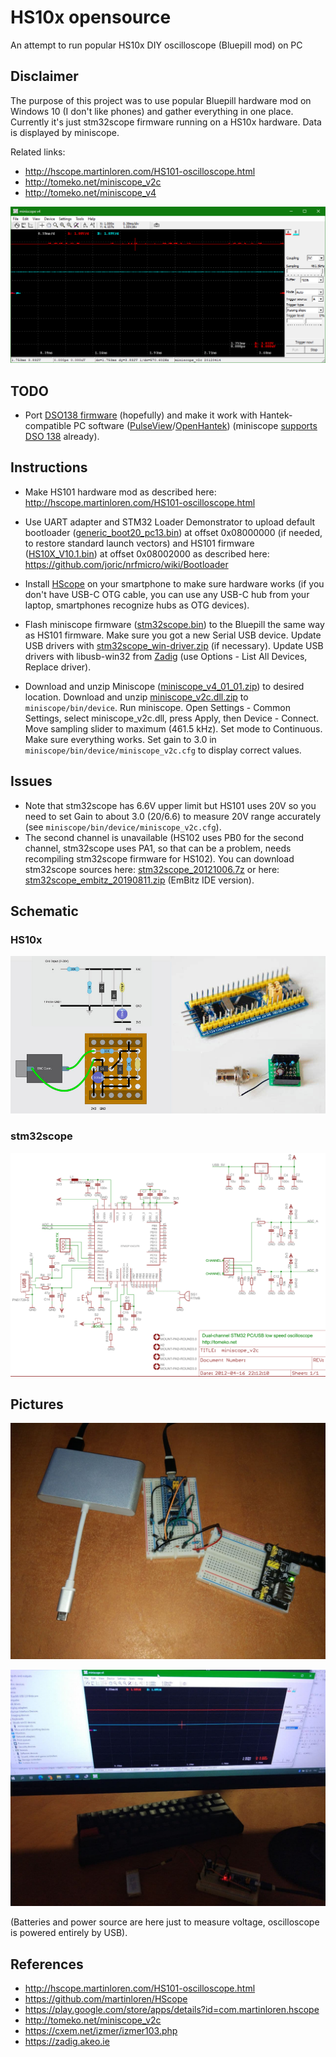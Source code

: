 # HS10x opensource

An attempt to run popular HS10x DIY oscilloscope (Bluepill mod) on PC

## Disclaimer

The purpose of this project was to use popular
Bluepill hardware mod on Windows 10 (I don't like phones) and gather everything in one place.
Currently it's just stm32scope firmware running on a HS10x hardware. Data is displayed by miniscope.

Related links:

* http://hscope.martinloren.com/HS101-oscilloscope.html
* http://tomeko.net/miniscope_v2c
* http://tomeko.net/miniscope_v4

![](files/miniscope.png)

## TODO

* Port [DSO138 firmware](https://github.com/ardyesp/DLO-138) (hopefully) and make it work with Hantek-compatible
PC software ([PulseView](https://sigrok.org/wiki/Downloads)/[OpenHantek](https://github.com/OpenHantek/OpenHantek6022/releases))
(miniscope [supports DSO 138](https://tomeko.net/projects/dso138) already).


## Instructions

* Make HS101 hardware mod as described here: http://hscope.martinloren.com/HS101-oscilloscope.html

* Use UART adapter and STM32 Loader Demonstrator to upload default bootloader
([generic_boot20_pc13.bin](https://github.com/rogerclarkmelbourne/STM32duino-bootloader/blob/master/binaries/generic_boot20_pc13.bin))
at offset 0x08000000 (if needed, to restore standard launch vectors) and HS101 firmware
([HS10X_V10.1.bin](https://github.com/martinloren/HScope/raw/master/HS10X/Firmware/HS10X_V10.1.bin))
at offset 0x08002000 as described here: https://github.com/joric/nrfmicro/wiki/Bootloader

* Install [HScope](https://play.google.com/store/apps/details?id=com.martinloren.hscope) on your smartphone
to make sure hardware works (if you don't have USB-C OTG cable, you can use any USB-C hub from your laptop,
smartphones recognize hubs as OTG devices).

* Flash miniscope firmware ([stm32scope.bin](files/stm32scope.bin)) to the Bluepill
the same way as HS101 firmware. Make sure you got a new Serial USB device. Update USB drivers
with [stm32scope_win-driver.zip](files/stm32scope_win-driver.zip) (if necessary).
Update USB drivers with libusb-win32 from [Zadig](https://zadig.akeo.ie)
(use Options - List All Devices, Replace driver).

* Download and unzip Miniscope ([miniscope_v4_01_01.zip](files/miniscope_v4_01_01.zip)) to desired location.
Download and unzip [miniscope_v2c.dll.zip](files/miniscope_v2c.dll.zip) to `miniscope/bin/device`.
Run miniscope. Open Settings - Common Settings, select miniscope_v2c.dll, press Apply, then Device - Connect.
Move sampling slider to maximum (461.5 kHz). Set mode to Continuous.
Make sure everything works. Set gain to 3.0 in `miniscope/bin/device/miniscope_v2c.cfg` to display correct values.

## Issues

* Note that stm32scope has 6.6V upper limit but HS101 uses 20V so you need to set Gain to about 3.0 (20/6.6) to measure 20V range accurately (see `miniscope/bin/device/miniscope_v2c.cfg`).
* The second channel is unavailable (HS102 uses PB0 for the second channel, stm32scope uses PA1, so that can be a problem, needs recompiling stm32scope firmware for HS102).
You can download stm32scope sources here: [stm32scope_20121006.7z](files/stm32scope_20121006.7z) or
here: [stm32scope_embitz_20190811.zip](stm32scope_embitz_20190811.zip) (EmBitz IDE version).

## Schematic

### HS10x

![](files/hs101_schematics.jpg)

### stm32scope

![](files/stm32scope_schematic.png)

## Pictures

![](files/hs101_breadboard.jpg)

![](files/hs101_miniscope.jpg)

(Batteries and power source are here just to measure voltage, oscilloscope is powered entirely by USB).

## References

* http://hscope.martinloren.com/HS101-oscilloscope.html
* https://github.com/martinloren/HScope
* https://play.google.com/store/apps/details?id=com.martinloren.hscope
* http://tomeko.net/miniscope_v2c
* https://cxem.net/izmer/izmer103.php
* https://zadig.akeo.ie
